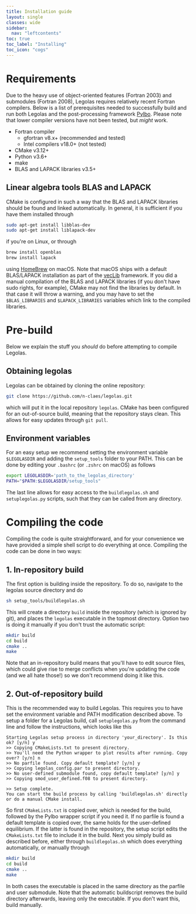 ```yaml
---
title: Installation guide
layout: single
classes: wide
sidebar:
  nav: "leftcontents"
toc: true
toc_label: "Installing"
toc_icon: "cogs"
---
```


# Requirements
Due to the heavy use of object-oriented features (Fortran 2003) and submodules (Fortran 2008), Legolas
requires relatively recent Fortran compilers.
Below is a list of prerequisites needed to successfully build and run both Legolas and the post-processing
framework [Pylbo](../../general/data_analysis/). Please note that lower compiler versions have not been
tested, but _might_ work.

- Fortran compiler
    - gfortran v8.x+ (recommended and tested)
    - Intel compilers v18.0+ (not tested)
- CMake v3.12+
- Python v3.6+
- make
- BLAS and LAPACK libraries v3.5+

## Linear algebra tools BLAS and LAPACK
CMake is configured in such a way that the BLAS and LAPACK libraries should be found and linked automatically.
In general, it is sufficient if you have them installed through
```bash
sudo apt-get install libblas-dev
sudo apt-get install liblapack-dev
```
if you're on Linux, or through
```bash
brew install openblas
brew install lapack
```
using [HomeBrew](https://brew.sh) on macOS. Note that macOS ships with a default BLAS/LAPACK installation
as part of the [vecLib](https://developer.apple.com/documentation/accelerate/veclib) framework.
If you did a manual compilation of the BLAS and LAPACK libraries (if you don't have sudo rights, for example),
CMake may not find the libraries by default. In that case it will throw a warning, and you may have to set the 
`$BLAS_LIBRARIES` and `$LAPACK_LIBRARIES` variables which link to the compiled libraries. 

# Pre-build
Below we explain the stuff you _should_ do before attempting to compile Legolas.
## Obtaining legolas
Legolas can be obtained by cloning the online repository:
```bash
git clone https://github.com/n-claes/legolas.git
```
which will put it in the local repository `legolas`.
CMake has been configured for an out-of-source build, meaning that the repository stays clean.
This allows for easy updates through `git pull`.

## Environment variables
For an easy setup we recommend setting the environment variable `$LEGOLASDIR` and adding
the `setup_tools` folder to your PATH. This can be done by editing your `.bashrc` (or `.zshrc` on macOS)
as follows
```bash
export LEGOLASDIR='path_to_the_legolas_directory'
PATH="$PATH:$LEGOLASDIR/setup_tools"
```
The last line allows for easy access to the `buildlegolas.sh` and `setuplegolas.py` scripts, such that
they can be called from any directory.

# Compiling the code
Compiling the code is quite straightforward, and for your convenience we have provided a simple shell script
to do everything at once. Compiling the code can be done in two ways:

## 1. In-repository build
The first option is building inside the repository. To do so, navigate to the legolas source directory and do
```bash 
sh setup_tools/buildlegolas.sh
```
This will create a directory `build` inside the repository (which is ignored by git), and places the `legolas`
executable in the topmost directory. Option two is doing it manually if you don't trust the automatic script:
```bash
mkdir build
cd build
cmake ..
make
```
Note that an in-repository build means that you'll have to edit source files, which could give rise
to merge conflicts when you're updating the code (and we all hate those!) so we don't recommend doing it like this.

## 2. Out-of-repository build
This is the recommended way to build Legolas. This requires you to have set the environment variable and PATH
modification described above. To setup a folder for a Legolas build, call `setuplegolas.py` from the command line and
follow the instructions, which looks like this
```
Starting Legolas setup process in directory 'your_directory'. Is this ok? [y/n] y
>> Copying CMakeLists.txt to present directory.
>> You'll need the Python wrapper to plot results after running. Copy over? [y/n] n
>> No parfile found. Copy default template? [y/n] y
>> Copying legolas_config.par to present directory.
>> No user-defined submodule found, copy default template? [y/n] y
>> Copying smod_user_defined.f08 to present directory.

>> Setup complete. 
You can start the build process by calling 'buildlegolas.sh' directly or do a manual CMake install.
```
So first `CMakeLists.txt` is copied over, which is needed for the build, followed by the Pylbo wrapper script if you
need it. If no parfile is found a default template is copied over, the same holds for the user-defined equilibrium.
If the latter is found in the repository, the setup script edits the `CMakeLists.txt` file to include it in the build.
Next you simply build as described before, either through `buildlegolas.sh` which does everything automatically, or
manually through
```bash
mkdir build
cd build
cmake ..
make
```
In both cases the executable is placed in the same directory as the parfile and user submodule.
Note that the automatic buildscript removes the build directory afterwards, leaving only the executable.
If you don't want this, build manually.
